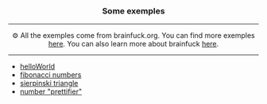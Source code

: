 <h3 align="center">Some exemples</h3>

---

<p align="center">⚙️ All the exemples come from brainfuck.org. You can find more exemples <a href="http://brainfuck.org/">here</a>. You can also learn more about brainfuck <a href="https://en.wikipedia.org/wiki/Brainfuck">here</a>.</p>

---

- [helloWorld](helloWorld.b)
- [fibonacci numbers](fibonacci.b)
- [sierpinski triangle](sierpinski.b)
- [number "prettifier"](numwarp.b)
